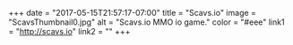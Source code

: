 +++
date = "2017-05-15T21:57:17-07:00"
title = "Scavs.io"
image = "ScavsThumbnail0.jpg"
alt = "Scavs.io MMO io game."
color = "#eee"
link1 = "http://scavs.io"
link2 = ""
+++